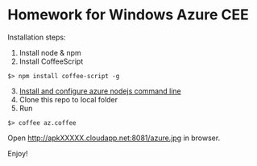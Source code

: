 Homework for Windows Azure CEE
==============================

Installation steps:

1. Install node & npm
2. Install CoffeeScript
```
$> npm install coffee-script -g
```
3. [Install and configure azure nodejs command line](http://www.windowsazure.com/en-us/manage/install-and-configure-cli/)
4. Clone this repo to local folder
4. Run
```
$> coffee az.coffee
```

Open http://apkXXXXX.cloudapp.net:8081/azure.jpg in browser.

Enjoy!